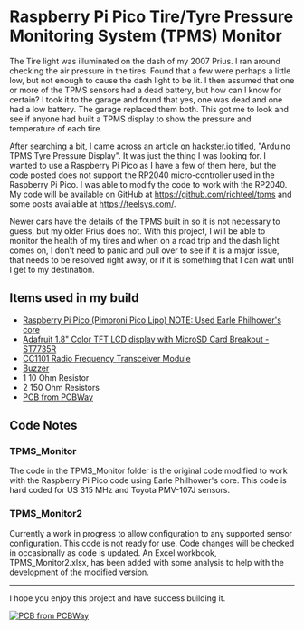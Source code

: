 # Raspberry Pi Pico Tire/Tyre Pressure Monitoring System (TPMS) Monitor

The Tire light was illuminated on the dash of my 2007 Prius. I ran around checking the air pressure in the tires. Found that a few were perhaps a little low, but not enough to cause the dash light to be lit. I then assumed that one or more of the TPMS sensors had a dead battery, but how can I know for certain? I took it to the garage and found that yes, one was dead and one had a low battery. The garage replaced them both. This got me to look and see if anyone had built a TPMS display to show the pressure and temperature of each tire.

After searching a bit, I came across an article on <a href="https://www.hackster.io/jsmsolns/arduino-tpms-tyre-pressure-display-b6e544" target="_blank">hackster.io</a> titled, "Arduino TPMS Tyre Pressure Display". It was just the thing I was looking for. I wanted to use a Raspberry Pi Pico as I have a few of them here, but the code posted does not support the RP2040 micro-controller used in the Raspberry Pi Pico. I was able to modify the code to work with the RP2040. My code will be available on GitHub at <a href="https://github.com/richteel/tpms" target="_blank">https://github.com/richteel/tpms</a> and some posts available at <a href="https://teelsys.com/" target="_blank">https://teelsys.com/</a>.

Newer cars have the details of the TPMS built in so it is not necessary to guess, but my older Prius does not. With this project, I will be able to monitor the health of my tires and when on a road trip and the dash light comes on, I don't need to panic and pull over to see if it is a major issue, that needs to be resolved right away, or if it is something that I can wait until I get to my destination.


## Items used in my build ##

- <a href="https://www.adafruit.com/product/4883" target="_blank">Raspberry Pi Pico (Pimoroni Pico Lipo) NOTE: Used Earle Philhower's core</a>
- <a href="https://www.adafruit.com/product/358" target="_blank">Adafruit 1.8" Color TFT LCD display with MicroSD Card Breakout - ST7735R</a>
- <a href="https://www.amazon.com/gp/product/B0C8RRG88V/ref=ppx_yo_dt_b_asin_title_o04_s00?ie=UTF8&psc=1" target="_blank">CC1101 Radio Frequency Transceiver Module</a>
- <a href="https://www.adafruit.com/product/160" target="_blank">Buzzer</a>
- 1 10 Ohm Resistor
- 2 150 Ohm Resistors
- <a href="https://www.pcbway.com/project/shareproject/Raspberry_Pi_Pico_Tire_Tyre_Pressure_Monitoring_System_TPMS_48b6424e.html" target="_blank">PCB from PCBWay</a>

## Code Notes ##

### TPMS_Monitor ###
The code in the TPMS_Monitor folder is the original code modified to work with the Raspberry Pi Pico code using Earle Philhower's core. This code is hard coded for US 315 MHz and Toyota PMV-107J sensors.

### TPMS_Monitor2 ###
Currently a work in progress to allow configuration to any supported sensor configuration. This code is not ready for use. Code changes will be checked in occasionally as code is updated. An Excel workbook, TPMS_Monitor2.xlsx, has been added with some analysis to help with the development of the modified version.

<hr />

I hope you enjoy this project and have success building it.

<a href="https://www.pcbway.com/project/shareproject/Raspberry_Pi_Pico_Tire_Tyre_Pressure_Monitoring_System_TPMS_48b6424e.html"><img src="https://www.pcbway.com/project/img/images/frompcbway-1220.png" alt="PCB from PCBWay" /></a>
